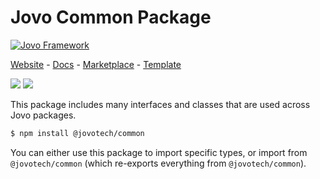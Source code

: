# Jovo Common Package

[![Jovo Framework](https://www.jovo.tech/img/github-header.png)](https://www.jovo.tech)

<p>
<a href="https://www.jovo.tech" target="_blank">Website</a> -  <a href="https://www.jovo.tech/docs" target="_blank">Docs</a> - <a href="https://www.jovo.tech/marketplace" target="_blank">Marketplace</a> - <a href="https://github.com/jovotech/jovo-v4-template" target="_blank">Template</a>   
</p>

<p>
<a href="https://www.npmjs.com/package/@jovotech/common" target="_blank"><img src="https://badge.fury.io/js/@jovotech%2Fcommon.svg"></a>      
<a href="https://opencollective.com/jovo-framework" target="_blank"><img src="https://opencollective.com/jovo-framework/tiers/badge.svg"></a>
</p>

This package includes many interfaces and classes that are used across Jovo packages.

```bash
$ npm install @jovotech/common
```

You can either use this package to import specific types, or import from `@jovotech/common` (which re-exports everything from `@jovotech/common`).

